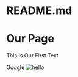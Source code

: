 # README.md
<html>
  <head>
      <title>Our First Page</title>
  </head>
  <body>
      <h1>Our Page</h1>
      <p>This Is Our First Text</p>
      <a href="http://www.google.com" target="_blank">Google</a>
    <img src="http://placehold.it/100/100" title="hello">
  </body>
</html>
